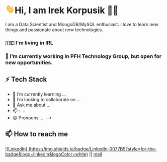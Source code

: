 # <img src="https://raw.githubusercontent.com/ABSphreak/ABSphreak/master/gifs/Hi.gif" width="30px">Hi, I am Irek Korpusik 👨‍💻

I am a Data Scientist and MongoDB/MySQL enthusiast. I love to learn new things and passionate about new technologies.

### 🇮🇪 I'm living in IRL
### 🔭 I’m currently working in PFH Technology Group, but open for new opportunities.

<!--
**Irek-Korpusik/Irek-Korpusik** is a ✨ _special_ ✨ repository because its `README.md` (this file) appears on your GitHub profile.

<!--<h3 align="center">
![image](https://user-images.githubusercontent.com/6764957/87082196-3418a980-c25d-11ea-9987-0d9787d54100.png)
</h3> -->

## ⚡ Tech Stack





- 🌱 I’m currently learning ...
- 👯 I’m looking to collaborate on ...
- 💬 Ask me about ...
- 📫 : ...
- 😄 Pronouns: ...
-->

## 📫 How to reach me
[![LinkedIn] (https://img.shields.io/badge/LinkedIn-0077B5?style=for-the-badge&logo=linkedin&logoColor=white)](https://in.linkedin.com/in/ireneuszkorpusik) || 
[mail](mailto:ireneusz.korpusik@gmail.com)

